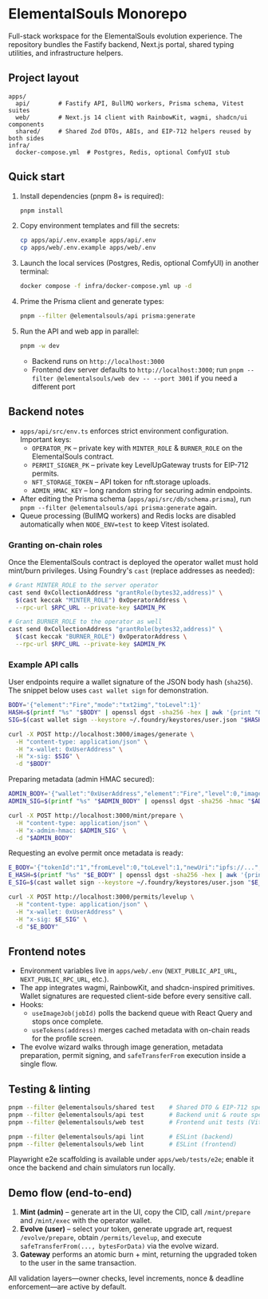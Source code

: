 # ElementalSouls Monorepo

Full-stack workspace for the ElementalSouls evolution experience. The repository bundles the Fastify backend, Next.js portal, shared typing utilities, and infrastructure helpers.

## Project layout

```
apps/
  api/        # Fastify API, BullMQ workers, Prisma schema, Vitest suites
  web/        # Next.js 14 client with RainbowKit, wagmi, shadcn/ui components
  shared/     # Shared Zod DTOs, ABIs, and EIP-712 helpers reused by both sides
infra/
  docker-compose.yml  # Postgres, Redis, optional ComfyUI stub
```

## Quick start

1. Install dependencies (pnpm 8+ is required):

   ```bash
   pnpm install
   ```

2. Copy environment templates and fill the secrets:

   ```bash
   cp apps/api/.env.example apps/api/.env
   cp apps/web/.env.example apps/web/.env
   ```

3. Launch the local services (Postgres, Redis, optional ComfyUI) in another terminal:

   ```bash
   docker compose -f infra/docker-compose.yml up -d
   ```

4. Prime the Prisma client and generate types:

   ```bash
   pnpm --filter @elementalsouls/api prisma:generate
   ```

5. Run the API and web app in parallel:

   ```bash
   pnpm -w dev
   ```

   - Backend runs on `http://localhost:3000`
   - Frontend dev server defaults to `http://localhost:3000`; run `pnpm --filter @elementalsouls/web dev -- --port 3001` if you need a different port

## Backend notes

- `apps/api/src/env.ts` enforces strict environment configuration. Important keys:
  - `OPERATOR_PK` – private key with `MINTER_ROLE` & `BURNER_ROLE` on the ElementalSouls contract.
  - `PERMIT_SIGNER_PK` – private key LevelUpGateway trusts for EIP-712 permits.
  - `NFT_STORAGE_TOKEN` – API token for nft.storage uploads.
  - `ADMIN_HMAC_KEY` – long random string for securing admin endpoints.
- After editing the Prisma schema (`apps/api/src/db/schema.prisma`), run `pnpm --filter @elementalsouls/api prisma:generate` again.
- Queue processing (BullMQ workers) and Redis locks are disabled automatically when `NODE_ENV=test` to keep Vitest isolated.

### Granting on-chain roles

Once the ElementalSouls contract is deployed the operator wallet must hold mint/burn privileges. Using Foundry's `cast` (replace addresses as needed):

```bash
# Grant MINTER_ROLE to the server operator
cast send 0xCollectionAddress "grantRole(bytes32,address)" \
  $(cast keccak "MINTER_ROLE") 0xOperatorAddress \
  --rpc-url $RPC_URL --private-key $ADMIN_PK

# Grant BURNER_ROLE to the operator as well
cast send 0xCollectionAddress "grantRole(bytes32,address)" \
  $(cast keccak "BURNER_ROLE") 0xOperatorAddress \
  --rpc-url $RPC_URL --private-key $ADMIN_PK
```

### Example API calls

User endpoints require a wallet signature of the JSON body hash (`sha256`). The snippet below uses `cast wallet sign` for demonstration.

```bash
BODY='{"element":"Fire","mode":"txt2img","toLevel":1}'
HASH=$(printf "%s" "$BODY" | openssl dgst -sha256 -hex | awk '{print "0x"$2}')
SIG=$(cast wallet sign --keystore ~/.foundry/keystores/user.json "$HASH")

curl -X POST http://localhost:3000/images/generate \
  -H "content-type: application/json" \
  -H "x-wallet: 0xUserAddress" \
  -H "x-sig: $SIG" \
  -d "$BODY"
```

Preparing metadata (admin HMAC secured):

```bash
ADMIN_BODY='{"wallet":"0xUserAddress","element":"Fire","level":0,"imageCid":"ipfs://..."}'
ADMIN_SIG=$(printf "%s" "$ADMIN_BODY" | openssl dgst -sha256 -hmac "$ADMIN_HMAC_KEY" -hex | awk '{print $2}')

curl -X POST http://localhost:3000/mint/prepare \
  -H "content-type: application/json" \
  -H "x-admin-hmac: $ADMIN_SIG" \
  -d "$ADMIN_BODY"
```

Requesting an evolve permit once metadata is ready:

```bash
E_BODY='{"tokenId":"1","fromLevel":0,"toLevel":1,"newUri":"ipfs://...","ttlSec":900}'
E_HASH=$(printf "%s" "$E_BODY" | openssl dgst -sha256 -hex | awk '{print "0x"$2}')
E_SIG=$(cast wallet sign --keystore ~/.foundry/keystores/user.json "$E_HASH")

curl -X POST http://localhost:3000/permits/levelup \
  -H "content-type: application/json" \
  -H "x-wallet: 0xUserAddress" \
  -H "x-sig: $E_SIG" \
  -d "$E_BODY"
```

## Frontend notes

- Environment variables live in `apps/web/.env` (`NEXT_PUBLIC_API_URL`, `NEXT_PUBLIC_RPC_URL`, etc.).
- The app integrates wagmi, RainbowKit, and shadcn-inspired primitives. Wallet signatures are requested client-side before every sensitive call.
- Hooks:
  - `useImageJob(jobId)` polls the backend queue with React Query and stops once complete.
  - `useTokens(address)` merges cached metadata with on-chain reads for the profile screen.
- The evolve wizard walks through image generation, metadata preparation, permit signing, and `safeTransferFrom` execution inside a single flow.

## Testing & linting

```bash
pnpm --filter @elementalsouls/shared test    # Shared DTO & EIP-712 specs
pnpm --filter @elementalsouls/api test       # Backend unit & route specs
pnpm --filter @elementalsouls/web test       # Frontend unit tests (Vitest + RTL)

pnpm --filter @elementalsouls/api lint       # ESLint (backend)
pnpm --filter @elementalsouls/web lint       # ESLint (frontend)
```

Playwright e2e scaffolding is available under `apps/web/tests/e2e`; enable it once the backend and chain simulators run locally.

## Demo flow (end-to-end)

1. **Mint (admin)** – generate art in the UI, copy the CID, call `/mint/prepare` and `/mint/exec` with the operator wallet.
2. **Evolve (user)** – select your token, generate upgrade art, request `/evolve/prepare`, obtain `/permits/levelup`, and execute `safeTransferFrom(..., bytesForData)` via the evolve wizard.
3. **Gateway** performs an atomic burn + mint, returning the upgraded token to the user in the same transaction.

All validation layers—owner checks, level increments, nonce & deadline enforcement—are active by default.
